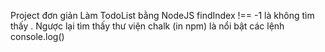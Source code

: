 Project đơn giản
Làm TodoList bằng NodeJS
findIndex !== -1 là không tìm thấy . Ngược lại tìm thấy
thư viện chalk (in npm) là nổi bật các lệnh console.log()

